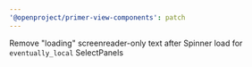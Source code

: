 ```yaml
---
'@openproject/primer-view-components': patch
---
```


Remove "loading" screenreader-only text after Spinner load for
`eventually_local` SelectPanels
